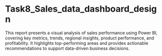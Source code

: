 # Task8_Sales_data_dashboard_design
This report presents a visual analysis of sales performance using Power BI, covering key metrics, trends, regional insights, product performance, and profitability. It highlights top-performing areas and provides actionable recommendations to support data-driven business decisions.
